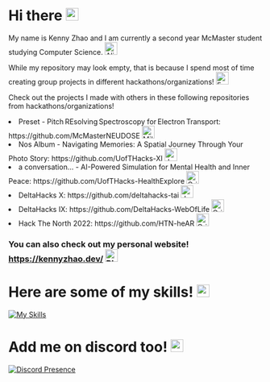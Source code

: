 # Hi there <img src="https://raw.githubusercontent.com/Tarikul-Islam-Anik/Animated-Fluent-Emojis/master/Emojis/Smilies/Sleeping%20Face.png" alt="Sleeping Face" width="25" height="25" />

My name is Kenny Zhao and I am currently a second year McMaster student studying Computer Science. <img src="https://raw.githubusercontent.com/Tarikul-Islam-Anik/Animated-Fluent-Emojis/master/Emojis/Smilies/Alien%20Monster.png" alt="Alien Monster" width="25" height="25" />

While my repository may look empty, that is because I spend most of time creating group projects in different hackathons/organizations! <img src="https://raw.githubusercontent.com/Tarikul-Islam-Anik/Animated-Fluent-Emojis/master/Emojis/Smilies/Face%20with%20Hand%20Over%20Mouth.png" alt="Face with Hand Over Mouth" width="25" height="25" />

Check out the projects I made with others in these following repositories from hackathons/organizations!


<li>Preset - Pitch REsolving Spectroscopy for Electron Transport: https://github.com/McMasterNEUDOSE <img src="https://raw.githubusercontent.com/Tarikul-Islam-Anik/Animated-Fluent-Emojis/master/Emojis/Travel%20and%20places/Milky%20Way.png" alt="Milky Way" width="25" height="25" /></li> 
<li>Nos Album - Navigating Memories: A Spatial Journey Through Your Photo Story: https://github.com/UofTHacks-XI <img src="https://raw.githubusercontent.com/Tarikul-Islam-Anik/Animated-Fluent-Emojis/master/Emojis/Smilies/Face%20Without%20Mouth.png" alt="Joystick" width="25" height="25" /> </li>
<li>a conversation... - AI-Powered Simulation for Mental Health and Inner Peace: https://github.com/UofTHacks-HealthExplore <img src="https://raw.githubusercontent.com/Tarikul-Islam-Anik/Animated-Fluent-Emojis/master/Emojis/Smilies/Grinning%20Face%20with%20Big%20Eyes.png" alt="Grinning Face with Big Eyes" width="25" height="25" /></li>
<li>DeltaHacks X: https://github.com/deltahacks-tai <img src="https://raw.githubusercontent.com/Tarikul-Islam-Anik/Animated-Fluent-Emojis/master/Emojis/Smilies/Dizzy%20Face.png" alt="Joystick" width="25" height="25" /></li>
<li>DeltaHacks IX: https://github.com/DeltaHacks-WebOfLife <img src="https://raw.githubusercontent.com/Tarikul-Islam-Anik/Animated-Fluent-Emojis/master/Emojis/Smilies/Grimacing%20Face.png" alt="Grimacing Face" width="25" height="25" /></li>
<li>Hack The North 2022: https://github.com/HTN-heAR <img src="https://raw.githubusercontent.com/Tarikul-Islam-Anik/Animated-Fluent-Emojis/master/Emojis/Smilies/Grinning%20Face%20with%20Sweat.png" alt="Grinning Face with Sweat" width="25" height="25" /></li>

### You can also check out my personal website! https://kennyzhao.dev/ <img src="https://raw.githubusercontent.com/Tarikul-Islam-Anik/Animated-Fluent-Emojis/master/Emojis/Smilies/Pleading%20Face.png" alt="Pleading Face" width="25" height="25" />


# Here are some of my skills! <img src="https://raw.githubusercontent.com/Tarikul-Islam-Anik/Animated-Fluent-Emojis/master/Emojis/Smilies/Cowboy%20Hat%20Face.png" alt="Cowboy Hat Face" width="25" height="25" />

[![My Skills](https://skillicons.dev/icons?i=java,nodejs,figma,aws,bash,bootstrap,c,cs,cpp,css,firebase,gatsby,gcp,git,graphql,haskell,html,java,js,r,py,react,sqlite,stackoverflow,ts&theme=dark)](https://skillicons.dev)


# Add me on discord too! <img src="https://raw.githubusercontent.com/Tarikul-Islam-Anik/Animated-Fluent-Emojis/master/Emojis/Smilies/Cold%20Face.png" alt="Cold Face" width="25" height="25" />

[![Discord Presence](https://lanyard.cnrad.dev/api/278684602107953152)](https://discord.com/users/278684602107953152)




<!--
**kennyzhao-code/kennyzhao-code** is a ✨ _special_ ✨ repository because its `README.md` (this file) appears on your GitHub profile.

Here are some ideas to get you started:

- 🔭 I’m currently working on ...
- 🌱 I’m currently learning ...
- 👯 I’m looking to collaborate on ...
- 🤔 I’m looking for help with ...
- 💬 Ask me about ...
- 📫 How to reach me: ...
- 😄 Pronouns: ...
- ⚡ Fun fact: ...
-->
